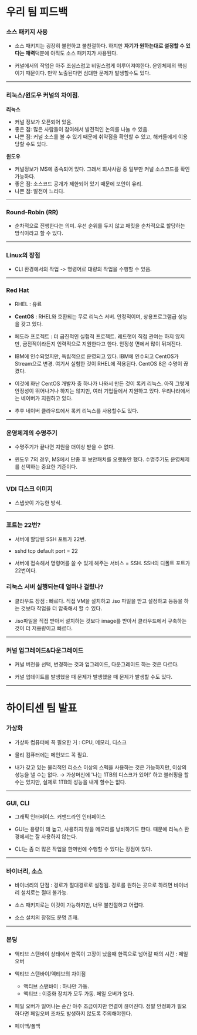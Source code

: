# 우리 팀 피드백

### 소스 패키지 사용

- 소스 패키지는 굉장히 불편하고 불친절하다. 하지만 **자기가 원하는대로 설정할 수 있다는 매력**덕분에 아직도 소스 패키지가 사용된다.

- 커널에서의 작업은 아주 조심스럽고 비밀스럽게 이루어져야한다. 운영체제의 핵심이기 때문이다. 만약 노출된다면 심대한 문제가 발생할수도 있다.

---

### 리눅스/윈도우 커널의 차이점.

**리눅스** 
   - 커널 정보가 오픈되어 있음.
   - 좋은 점: 많은 사람들이 참여해서 발전적인 논의를 나눌 수 있음.
   - 나쁜 점: 커널 소스를 볼 수 있기 때문에 취약점을 확인할 수 있고, 해커들에게 이용당할 수도 있다.


**윈도우** 
   - 커널정보가 MS에 종속되어 있다. 그래서 회사사람 중 일부만 커널 소스코드를 확인 가능하다.
   - 좋은 점: 소스코드 공개가 제한되어 있기 때문에 보안이 유리.
   - 나쁜 점: 발전이 느리다.

---


### Round-Robin (RR)

- 순차적으로 진행한다는 의미. 우선 순위를 두지 않고 패킷을 순차적으로 할당하는 방식이라고 할 수 있다.

---


### Linux의 장점

- CLI 환경에서의 작업 -> 명령어로 대량의 작업을 수행할 수 있음.

---

### Red Hat

- RHEL : 유료

- **CentOS** : RHEL와 호환되는 무료 리눅스 서버. 안정적이며, 상용프로그램급 성능을 갖고 있다.

- 페도라 프로젝트 : 더 급진적인 실험적 프로젝트. 레드햇이 직접 관여는 하지 않지만, 금전적이라든지 인력적으로 지원한다고 한다. 안정성 면에서 많이 뒤쳐진다.

- IBM에 인수되었지만, 독립적으로 운영되고 있다. IBM에 인수되고 CentOS가 Stream으로 변경. 여기서 실험한 것이 RHEL에 적용된다. CentOS 8은 수명이 끊겼다. 

- 이것에 화난 CentOS 개발자 중 하나가 나와서 만든 것이 록키 리눅스. 아직 그렇게 안정성이 뛰어나거나 하지는 않지만, 여러 기업들에서 지원하고 있다. 우리나라에서는 네이버가 지원하고 있다.

- 추후 네이버 클라우드에서 록키 리눅스를 사용할수도 있다.

---

### 운영체계의 수명주기

- 수명주기가 끝나면 지원을 더이상 받을 수 없다.

- 윈도우 7의 경우, MS에서 단종 후 보안패치를 오랫동안 했다. 수명주기도 운영체제를 선택하는 중요한 기준이다.

---

### VDI 디스크 이미지

- 스냅샷이 가능한 방식.

---

### 포트는 22번?

- 서버에 할당된 SSH 포트가 22번.

- sshd tcp default port = 22

- 서버에 접속해서 명령어를 쓸 수 있게 해주는 서비스 = SSH. SSH의 디폴트 포트가 22번이다.

### 리눅스 서버 실행되는데 얼마나 걸렸나?

- 클라우드 장점 : 빠르다. 직접 VM을 설치하고 .iso 파일을 받고 설정하고 등등을 하는 것보다 작업을 더 압축해서 할 수 있다. 

- .iso파일을 직접 받아서 설치하는 것보다 image를 받아서 클라우드에서 구축하는 것이 더 저용량이고 빠르다.

---

### 커널 업그레이드&다운그레이드

- 커널 버전을 선택, 변경하는 것과 업그레이드, 다운그레이드 하는 것은 다르다.

- 커널 업데이트를 발생했을 때 문제가 발생했을 때 문제가 발생할 수도 있다.

---

# 하이티센 팀 발표

### 가상화

- 가상화 컴퓨터에 꼭 필요한 거 : CPU, 메모리, 디스크

- 물리 컴퓨터에는 메인보드 꼭 필요.

- 내가 갖고 있는 물리적인 리소스 이상의 스펙을 사용하는 것은 가능하지만, 이상의 성능을 낼 수는 없다.
    → 가상머신에 '나는 1TB의 디스크가 있어!' 하고 블러핑을 할수는 있지만, 실제로 1TB의 성능을 내게 할수는 없다.

---

### GUI, CLI

- 그래픽 인터페이스. 커맨드라인 인터페이스

- GUI는 용량이 꽤 높고, 사용하지 않을 메모리를 낭비하기도 한다. 때문에 리눅스 환경에서는 잘 사용하지 않는다.

- CLI는 좀 더 많은 작업을 한꺼번에 수행할 수 있다는 장점이 있다.

---

### 바이너리, 소스

- 바이너리의 단점 : 경로가 절대경로로 설정됨. 경로를 원하는 곳으로 하려면 바이너리 설치로는 절대 불가능.

- 소스 패키지로는 이것이 가능하지만, 너무 불친절하고 어렵다.

- 소스 설치의 장점도 분명 존재.

---

### 본딩

- 액티브 스탠바이 상태에서 한쪽이 고장이 났을때 한쪽으로 넘어갈 때의 시간 : 페일 오버

- 액티브 스탠바이/액티브의 차이점
	- 액티브 스탠바이 : 하나만 가동.
	- 액티브 : 이중화 장치가 모두 가동. 페일 오버가 없다.

- 페일 오버가 일어나는 순간 아주 조금이지만 연결이 끊어진다. 정말 안정화가 필요하다면 페일오버 조차도 발생하지 않도록 주의해야한다.

- 페이백/폴백


